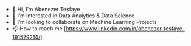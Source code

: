 - 👋 Hi, I’m Abenezer Tesfaye
- 👀 I’m interested in Data Analytics & Data Science
- 💞️ I’m looking to collaborate on Machine Learning Projects
- 📫 How to reach me [https://www.linkedin.com/in/abenezer-tesfaye-191579214/]

<!---
abu14/abu14 is a ✨ special ✨ repository because its `README.md` (this file) appears on your GitHub profile.
You can click the Preview link to take a look at your changes.
--->
